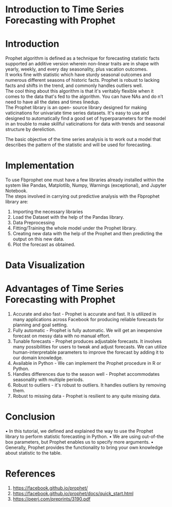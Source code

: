 # Introduction to Time Series Forecasting with Prophet

# Introduction
Prophet algorithm is defined as a technique for forecasting statistic facts supported an additive version wherein non-linear traits are in shape with yearly, weekly, and every day seasonality, plus vacation outcomes.<br> It works fine with statistic which have sturdy seasonal outcomes and numerous different seasons of historic facts. Prophet is robust to lacking facts and shifts in the trend, and commonly handles outliers well.<br>
The cool thing about this algorithm is that it's veritably flexible when it comes to the data that's fed to the algorithm. You can have NAs and do n’t need to have all the dates and times linedup.<br>
The Prophet library is an open- source library designed for making vaticinations for univariate time series datasets. It's easy to use and designed to automatically find a good set of hyperparameters for the model in an trouble to make skillful vaticinations for data with trends and seasonal structure by dereliction.<br>

The basic objective of the time series analysis is to work out a model that describes the pattern of the statistic and will be used for forecasting.


# Implementation
To use Fbprophet one must have a few libraries already installed within the system like Pandas, Matplotlib, Numpy, Warnings (exceptional), and Jupyter Notebook.<br>
The steps involved in carrying out predictive analysis with the Fbprophet library are:<br>
1. Importing the necessary libraries
2. Load the Dataset with the help of the Pandas library.
3. Data Preprocessing
4. Fitting/Training the whole model under the Prophet library.
5. Creating new data with the help of the Prophet and then predicting the output on this new data.
6. Plot the forecast as obtained.

# Data Visualization



# Advantages of Time Series Forecasting with Prophet
1. Accurate and also fast - Prophet is accurate and fast. It is utilized in many applications across Facebook for producing reliable forecasts for planning and goal setting. 
2. Fully automatic - Prophet is fully automatic. We will get an inexpensive forecast on messy data with no manual effort. 
3. Tunable forecasts - Prophet produces adjustable forecasts. It involves many possibilities for users to tweak and adjust forecasts. We can utilize human-interpretable parameters to improve the forecast by adding it to our domain knowledge. 
4. Available in Python - We can implement the Prophet procedure in R or Python. 
5. Handles differences due to the season well - Prophet accommodates seasonality with multiple periods. 
6. Robust to outliers - it's robust to outliers. It handles outliers by removing them. 
7. Robust to missing data - Prophet is resilient to any quite missing data.

# Conclusion
• In this tutorial, we defined and explained the way to use the Prophet library to perform statistic forecasting in Python. 
• We are using out-of-the box parameters, but Prophet enables us to specify more arguments. 
• Generally, Prophet provides the functionality to bring your own knowledge about statistic to the table.

# References
1.	https://facebook.github.io/prophet/
2.	https://facebook.github.io/prophet/docs/quick_start.html	
3.	https://peerj.com/preprints/3190.pdf
